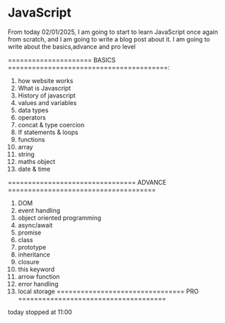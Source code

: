# JavaScript

From today 02/01/2025, I am going to start to learn JavaScript once again from scratch,
and I am going to write a blog post about it. I am going to write about the basics,advance  and pro level 

===================== BASICS ========================================:
1. how website works
2. What is Javascript
3. History of javascript
4. values and variables
5. data types
6. operators
7. concat & type coercion
8. If statements & loops
9. functions
10. array
11. string
12. maths object
13. date & time

================================ ADVANCE =====================================
1. DOM
2. event handling
3. object oriented programming
4. async/await
5. promise
6. class
7. prototype
8. inheritance
9. closure
10. this keyword
11. arrow function
12. error handling
13. local storage
================================ PRO =====================================

today stopped at 11:00 